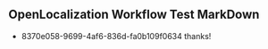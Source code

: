 ## OpenLocalization Workflow Test MarkDown
* 8370e058-9699-4af6-836d-fa0b109f0634 thanks!

<!--HONumber=Sep16_HO1-->


